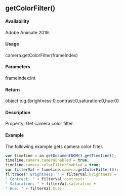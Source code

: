 ## getColorFilter()

#### Availability

Adobe Animate 2019.

#### Usage

camera.getColorFilter(frameIndex)

#### Parameters

frameIndex:int

#### Return

object
e.g.{brightness:0,contrast:0,saturation:0,hue:0}

#### Description

Property; Get camera color filter.

#### Example

The following example gets camera color filter.
```javascript
var timeline = an.getDocumentDOM().getTimeline();
timeline.camera.cameraEnabled = true;
timeline.camera.colorFilterEnabled = true;
var filterVal = timeline.camera.getColorFilter(0);
fl.trace(" Brightness: " + filterVal.brightness +
" Contrast: " + filterVal.contrast+ 
" Saturation: " + filterVal.saturation + 
" Hue: " + filterVal.hue);

```